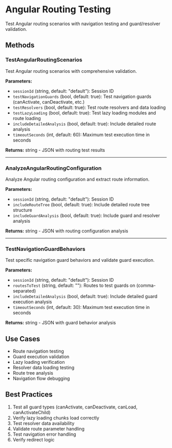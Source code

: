 # Angular Routing Testing

Test Angular routing scenarios with navigation testing and guard/resolver validation.

## Methods

### TestAngularRoutingScenarios
Test Angular routing scenarios with comprehensive validation.

**Parameters:**
- `sessionId` (string, default: "default"): Session ID
- `testNavigationGuards` (bool, default: true): Test navigation guards (canActivate, canDeactivate, etc.)
- `testResolvers` (bool, default: true): Test route resolvers and data loading
- `testLazyLoading` (bool, default: true): Test lazy loading modules and route loading
- `includeDetailedAnalysis` (bool, default: true): Include detailed route analysis
- `timeoutSeconds` (int, default: 60): Maximum test execution time in seconds

**Returns:** string - JSON with routing test results

---

### AnalyzeAngularRoutingConfiguration
Analyze Angular routing configuration and extract route information.

**Parameters:**
- `sessionId` (string, default: "default"): Session ID
- `includeRouteTree` (bool, default: true): Include detailed route tree structure
- `includeGuardAnalysis` (bool, default: true): Include guard and resolver analysis

**Returns:** string - JSON with routing configuration analysis

---

### TestNavigationGuardBehaviors
Test specific navigation guard behaviors and validate guard execution.

**Parameters:**
- `sessionId` (string, default: "default"): Session ID
- `routesToTest` (string, default: ""): Routes to test guards on (comma-separated)
- `includeDetailedAnalysis` (bool, default: true): Include detailed guard execution analysis
- `timeoutSeconds` (int, default: 30): Maximum test execution time in seconds

**Returns:** string - JSON with guard behavior analysis

## Use Cases

- Route navigation testing
- Guard execution validation
- Lazy loading verification
- Resolver data loading testing
- Route tree analysis
- Navigation flow debugging

## Best Practices

1. Test all guard types (canActivate, canDeactivate, canLoad, canActivateChild)
2. Verify lazy loading chunks load correctly
3. Test resolver data availability
4. Validate route parameter handling
5. Test navigation error handling
6. Verify redirect logic
